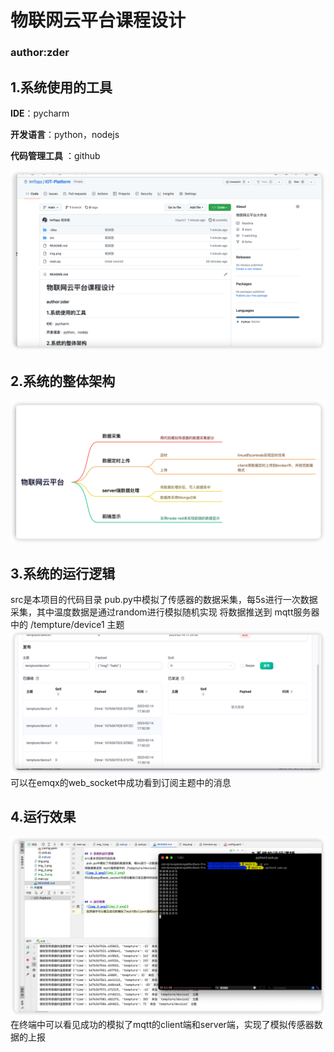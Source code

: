 # 物联网云平台课程设计
### author:zder

## 1.系统使用的工具

**IDE**：pycharm

**开发语言**：python，nodejs

**代码管理工具** ：github

![img_1.png](img_1.png)


## 2.系统的整体架构
![./docs/img.png](img.png)

## 3.系统的运行逻辑
src是本项目的代码目录
 pub.py中模拟了传感器的数据采集，每5s进行一次数据采集，其中温度数据是通过random进行模拟随机实现
将数据推送到 mqtt服务器中的 /tempture/device1 主题 
![img_2.png](img_2.png)
可以在emqx的web_socket中成功看到订阅主题中的消息




## 4.运行效果
 ![img_4.png](img_4.png)
 在终端中可以看见成功的模拟了mqtt的client端和server端，实现了模拟传感器数据的上报 
